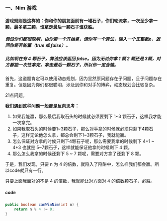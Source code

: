 ### ⼀、Nim 游戏

#### 游戏规则是这样的：你和你的朋友⾯前有⼀堆⽯⼦，你们轮流拿，⼀次⾄少拿⼀颗，最多拿三颗，谁拿⾛最后⼀颗⽯⼦谁获胜。

##### 假设你们都很聪明，由你第⼀个开始拿，请你写⼀个算法，输⼊⼀个正整数n，返回你是否能赢（true 或 false）。

##### ⽐如现在有 4 颗⽯⼦，算法应该返回 false。因为⽆论你拿 1 颗 2 颗还是 3颗，对⽅都能⼀次性拿完，拿⾛最后⼀颗⽯⼦，所以你⼀定会输。

⾸先，这道题肯定可以使⽤动态规划，因为显然原问题存在⼦问题，且⼦问题存在重复。但是因为你们都很聪明，涉及到你和对⼿的博弈，动态规划会⽐较复杂。



21点问题。

**我们遇到这种问题一般都是反向思考：**

1. 如果我能赢，那么最后我取石头的时候就必须要剩下 1~3 颗石子，这样我才能一次拿完。
2. 如果我取石头的时候要1~3颗石子，那么对手拿的时候就必须只剩下4颗石子，这样无论他怎么拿，都总会剩下1~3颗石子，我就能赢。
3. 怎么保证对方拿的时候只剩下4颗石子呢，那么需要我拿的时候剩下 4+1 ~ 4+3 也就是 5~7颗石子，这样就能保证他拿的时候剩下 4 颗。
4. 那么怎么我拿的时候还剩下 5 ~ 7 颗呢，需要对方拿了还剩下 8 颗。

于是，我们发现，只要 n 为 4 的倍数，就陷入了陷阱中，怎么样我们都会赢。所以code就只有一行。

只要上面我面对的不是 4 的倍数，我就能让对方面对 4 的倍数颗石子，必胜。

##### code

```java
public boolean canWinNim(int n) {
    return n % 4 != 0;
}
```

